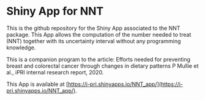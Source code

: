 # Shiny App for NNT

This is the github repository for the Shiny App associated to the NNT package. This App allows the computation of the number needed to treat (NNT) together with its uncertainty interval without any programming knowledge. 

This is a companion program to the article: Efforts needed for preventing breast and colorectal cancer through changes in dietary patterns P Mullie et al., iPRI internal research report, 2020.

This App is available at [https://i-pri.shinyapps.io/NNT_app/](https://i-pri.shinyapps.io/NNT_app/).
